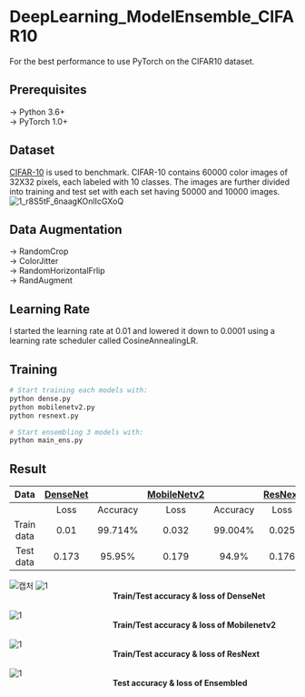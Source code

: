 # DeepLearning_ModelEnsemble_CIFAR10

For the best performance to use PyTorch on the CIFAR10 dataset.
## Prerequisites

→ Python 3.6+</br>
→ PyTorch 1.0+
## Dataset

[CIFAR-10](http://www.cs.toronto.edu/~kriz/cifar.html) is used to benchmark. CIFAR-10 contains 60000 color images of 32X32 pixels, each labeled with 10 classes. The images are further divided into training and test set with each set having 50000 and 10000 images.
![1_r8S5tF_6naagKOnlIcGXoQ](https://user-images.githubusercontent.com/77375401/173234298-95ff7347-bd06-436e-810d-293eef3ae216.png)

## Data Augmentation

→ RandomCrop</br>
→ ColorJitter</br>
→ RandomHorizontalFrlip</br>
→ RandAugment</br>
## Learning Rate

I started the learning rate at 0.01 and lowered it down to 0.0001 using a learning rate scheduler called CosineAnnealingLR.
## Training
```Python
# Start training each models with: 
python dense.py
python mobilenetv2.py
python resnext.py

# Start ensembling 3 models with:
python main_ens.py
```

## Result

|Data|[DenseNet](https://arxiv.org/abs/1608.06993)||[MobileNetv2](https://arxiv.org/abs/1801.04381)||[ResNext](https://arxiv.org/abs/1611.05431)||Ensembled||
|:---:|:---:|:---:|:---:|:---:|:---:|:---:|:---:|:---:|
||Loss|Accuracy|Loss|Accuracy|Loss|Accuracy|Loss|Accuracy|
|Train data|0.01|99.714%|0.032|99.004%|0.025|99.59%|-|-|
|Test data|0.173|95.95%|0.179|94.9%|0.176|95.64%|0.169|96.51|

![캡처](https://user-images.githubusercontent.com/77375401/173237266-dc929510-07fa-4d62-9305-ce7a0c5780e3.PNG)
![1](https://user-images.githubusercontent.com/77375401/173234426-5ec98ff2-a4c3-4312-8102-4d856b9d0851.png)</br>
             **Train/Test accuracy & loss of DenseNet**</br></br>
![1](https://user-images.githubusercontent.com/77375401/173234469-43f31c8e-08a5-41ea-89a9-7bb94bf60aa8.png)</br>
             **Train/Test accuracy & loss of Mobilenetv2**</br></br>
![1](https://user-images.githubusercontent.com/77375401/173234491-6fde6b02-0883-4da0-898c-9a90363afc89.png)</br>
             **Train/Test accuracy & loss of ResNext**</br></br>
![1](https://user-images.githubusercontent.com/77375401/173234509-18b5512e-e61e-4321-9257-910128933d74.png)</br>
             **Test accuracy & loss of Ensembled**</br>


